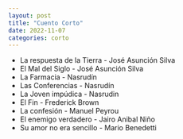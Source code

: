```yaml
---
layout: post
title: "Cuento Corto"
date: 2022-11-07
categories: corto
---
```



* La respuesta de la Tierra - José Asunción Silva
* El Mal del Siglo - José Asunción Silva
* La Farmacia - Nasrudín
* Las Conferencias - Nasrudín
* La Joven impúdica - Nasrudin
* El Fin - Frederick Brown
* La confesión - Manuel Peyrou
* El enemigo verdadero - Jairo Anibal Niño
* Su amor no era sencillo - Mario Benedetti

